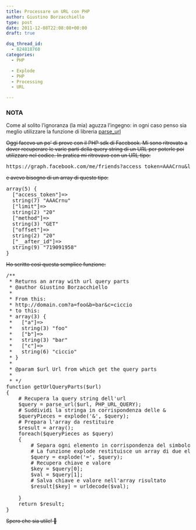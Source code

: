 ```yaml
---
title: Processare un URL con PHP
author: Giustino Borzacchiello
type: post
date: 2011-12-08T22:08:08+00:00
draft: true

dsq_thread_id:
  - 824818768
categories:
  - PHP

  - Explode
  - PHP
  - Processing
  - URL

---
```

### NOTA

Come al solito l&#8217;ignoranza (la mia) aguzza l&#8217;ingegno: in ogni caso penso sia meglio utilizzare la funzione di libreria [parse_url][1]

<del datetime="2012-03-26T21:38:14+00:00">Oggi facevo un po&#8217; di prove con il PHP sdk di Facebook. Mi sono ritrovato a dover recuperare le varie parti della query string di un URL per poterle poi utilizzare nel codice. In pratica mi ritrovavo con un URL tipo:</del>

<pre class="prettyprint">https://graph.facebook.com/me/friends?access_token=AAACrnu&limit=20&method=GET&offset=20&__after_id=719091958 
</pre>

<del datetime="2012-03-26T21:38:50+00:00">e avevo bisogno di un array di questo tipo:</del>

<pre class="prettyprint">array(5) {
  ["access_token"]=>
  string(7) "AAACrnu"
  ["limit"]=>
  string(2) "20"
  ["method"]=>
  string(3) "GET"
  ["offset"]=>
  string(2) "20"
  ["__after_id"]=>
  string(9) "719091958"
}
</pre>

<del datetime="2012-03-26T21:38:50+00:00">Ho scritto così questa semplice funzione:</del>

<pre class="prettyprint">/**
 * Returns an array with url query parts
 * @author Giustino Borzacchiello 
 *
 * From this:
 * http://domain.com?a=foo&b=bar&c=ciccio
 * to this:
 * array(3) {
 *   ["a"]=>
 *   string(3) "foo"
 *   ["b"]=>
 *   string(3) "bar"
 *   ["c"]=>
 *   string(6) "ciccio"
 * }
 *
 * @param $url Url from which get the query parts
 * 
 * */
function getUrlQueryParts($url)
{
    # Recupera la query string dell'url
    $query = parse_url($url, PHP_URL_QUERY);
    # Suddividi la stringa in corrispondenza delle &
    $queryPieces = explode('&', $query);
    # Prepara l'array da restituire
    $result = array();
    foreach($queryPieces as $query)
    {
        # Separa ogni elemento in corrispondenza del simbolo =
        # La funzione explode restituisce un array di due elementi
        $query = explode('=', $query);
        # Recupera chiave e valore
        $key = $query[0];
        $val = $query[1];
        # Salva chiave e valore nell'array risultato
        $result[$key] = urldecode($val);

    }
    return $result;
}          
</pre>

<del datetime="2012-03-26T21:38:50+00:00">Spero che sia utile! 🙂</del>

 [1]: http://it.php.net/manual/en/function.parse-url.php